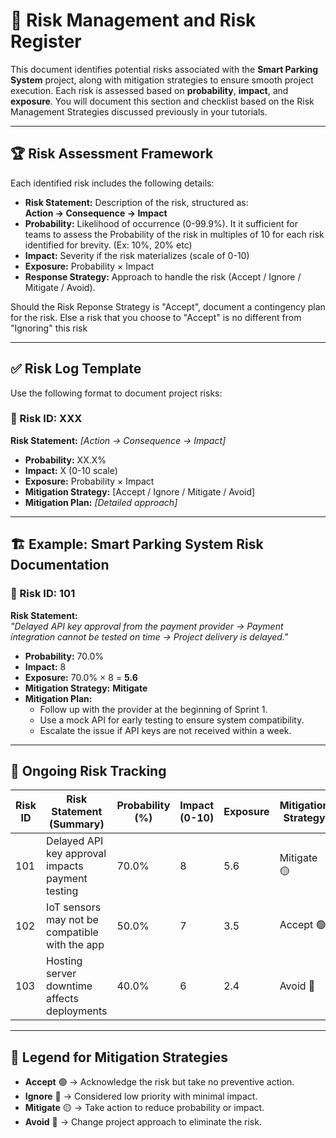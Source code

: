 # 🚀 Risk Management and Risk Register

This document identifies potential risks associated with the **Smart Parking System** project, along with mitigation strategies to ensure smooth project execution. Each risk is assessed based on **probability**, **impact**, and **exposure**.
You will document this section and checklist based on the Risk Management Strategies discussed previously in your tutorials.

---

## 🏆 **Risk Assessment Framework**  

Each identified risk includes the following details:  

- **Risk Statement:** Description of the risk, structured as:  
  **Action → Consequence → Impact**  
- **Probability:** Likelihood of occurrence (0-99.9%). It it sufficient for teams to assess the Probability of the risk in multiples of 10 for each risk identified for brevity. (Ex: 10%, 20% etc)  
- **Impact:** Severity if the risk materializes (scale of 0-10)  
- **Exposure:** Probability × Impact  
- **Response Strategy:** Approach to handle the risk (Accept / Ignore / Mitigate / Avoid).

Should the Risk Reponse Strategy is "Accept", document a contingency plan for the risk. Else a risk that you choose to "Accept" is no different from "Ignoring" this risk

---

## ✅ **Risk Log Template**  

Use the following format to document project risks:

### 📌 Risk ID: XXX  

**Risk Statement:** _[Action → Consequence → Impact]_  
- **Probability:** XX.X%  
- **Impact:** X (0-10 scale)  
- **Exposure:** Probability × Impact  
- **Mitigation Strategy:** [Accept / Ignore / Mitigate / Avoid]  
- **Mitigation Plan:** _[Detailed approach]_  

---

## 🏗️ **Example: Smart Parking System Risk Documentation**  

### 📌 Risk ID: 101  

**Risk Statement:**  
_"Delayed API key approval from the payment provider → Payment integration cannot be tested on time → Project delivery is delayed."_  

- **Probability:** 70.0%  
- **Impact:** 8  
- **Exposure:** 70.0% × 8 = **5.6**  
- **Mitigation Strategy:** **Mitigate**  
- **Mitigation Plan:**  
  - Follow up with the provider at the beginning of Sprint 1.  
  - Use a mock API for early testing to ensure system compatibility.  
  - Escalate the issue if API keys are not received within a week.  

---

## 📌 **Ongoing Risk Tracking**  

| **Risk ID** | **Risk Statement (Summary)**                     | **Probability (%)** | **Impact (0-10)** | **Exposure** | **Mitigation Strategy** |
|------------|--------------------------------------------------|---------------------|------------------|-------------|---------------------|
| 101        | Delayed API key approval impacts payment testing | 70.0%               | 8                | 5.6         | Mitigate 🟡         |
| 102        | IoT sensors may not be compatible with the app  | 50.0%               | 7                | 3.5         | Accept 🟢            |
| 103        | Hosting server downtime affects deployments     | 40.0%               | 6                | 2.4         | Avoid 🔴             |

---

## 📌 **Legend for Mitigation Strategies**  

- **Accept** 🟢 → Acknowledge the risk but take no preventive action.  
- **Ignore** 🔵 → Considered low priority with minimal impact.  
- **Mitigate** 🟡 → Take action to reduce probability or impact.  
- **Avoid** 🔴 → Change project approach to eliminate the risk.  
